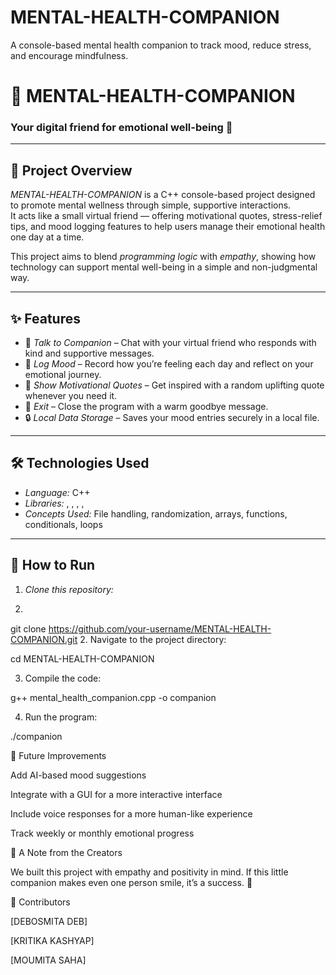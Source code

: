 # MENTAL-HEALTH-COMPANION
A console-based mental health companion to track mood, reduce stress, and encourage mindfulness.
# 🌿 MENTAL-HEALTH-COMPANION
### Your digital friend for emotional well-being 💚

---

## 🧠 Project Overview
*MENTAL-HEALTH-COMPANION* is a C++ console-based project designed to promote mental wellness through simple, supportive interactions.  
It acts like a small virtual friend — offering motivational quotes, stress-relief tips, and mood logging features to help users manage their emotional health one day at a time.

This project aims to blend *programming logic* with *empathy*, showing how technology can support mental well-being in a simple and non-judgmental way.

---

## ✨ Features
- 💬 *Talk to Companion* – Chat with your virtual friend who responds with kind and supportive messages.  
- 📝 *Log Mood* – Record how you’re feeling each day and reflect on your emotional journey.  
- 🌈 *Show Motivational Quotes* – Get inspired with a random uplifting quote whenever you need it.  
- 🚪 *Exit* – Close the program with a warm goodbye message.  
- 🔒 *Local Data Storage* – Saves your mood entries securely in a local file.

---

## 🛠 Technologies Used
- *Language:* C++  
- *Libraries:* <iostream>, <fstream>, <string>, <ctime>, <cstdlib>  
- *Concepts Used:* File handling, randomization, arrays, functions, conditionals, loops  

---

## 🚀 How to Run
1. *Clone this repository:*
2.  ```bash
   
   git clone https://github.com/your-username/MENTAL-HEALTH-COMPANION.git
2. Navigate to the project directory: 

cd MENTAL-HEALTH-COMPANION

3. Compile the code:

g++ mental_health_companion.cpp -o companion

4. Run the program:
 
./companion

🎯 Future Improvements

Add AI-based mood suggestions

Integrate with a GUI for a more interactive interface

Include voice responses for a more human-like experience

Track weekly or monthly emotional progress

💬 A Note from the Creators

We built this project with empathy and positivity in mind.
If this little companion makes even one person smile, it’s a success. 🌻

🧩 Contributors

[DEBOSMITA DEB]

[KRITIKA KASHYAP]

[MOUMITA SAHA]
